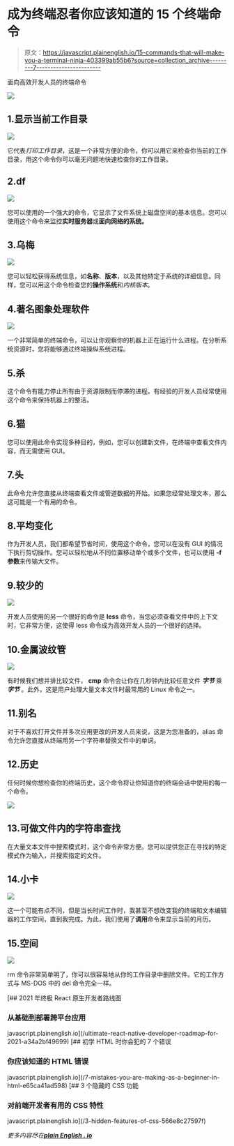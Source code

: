 # 成为终端忍者你应该知道的 15 个终端命令

> 原文：<https://javascript.plainenglish.io/15-commands-that-will-make-you-a-terminal-ninja-403399ab55b6?source=collection_archive---------7----------------------->

面向高效开发人员的终端命令

![](img/d58de32d6e7d8b34813b7cee2f8ed4f6.png)

## 1.显示当前工作目录

![](img/69c60eacfc3248460514ff5c1232e148.png)

它代表*打印工作目录*，这是一个非常方便的命令，你可以用它来检查你当前的工作目录，用这个命令你可以毫无问题地快速检查你的工作目录。

## 2.df

![](img/11d9a0cef072cdd8a9df9091258d11ed.png)

您可以使用的一个强大的命令，它显示了文件系统上磁盘空间的基本信息。您可以使用这个命令来监控**实时服务器**或**面向网络的系统。**

## 3.乌梅

![](img/1c394439945bfa217ae170f899cd5178.png)

您可以轻松获得系统信息，如**名称**、**版本**，以及其他特定于系统的详细信息。同样，您可以用这个命令检查您的**操作系统**和*内核版本*。

## 4.著名图象处理软件

![](img/54d5dd0f022d90cb46b306f2f375e9bd.png)

一个非常简单的终端命令，可以让你观察你的机器上正在运行什么进程。在分析系统资源时，您将能够通过终端操纵系统进程。

## 5.杀

这个命令有能力停止所有由于资源限制而停滞的进程。有经验的开发人员经常使用这个命令来保持机器上的整洁。

## 6.猫

您可以使用此命令实现多种目的，例如，您可以创建新文件，在终端中查看文件内容，而无需使用 GUI。

## 7.头

此命令允许您直接从终端查看文件或管道数据的开始。如果您经常处理文本，那么这可能是一个有用的命令。

## 8.平均变化

作为开发人员，我们都希望节省时间，使用这个命令，您可以在没有 GUI 的情况下执行剪切操作。您可以轻松地从不同位置移动单个或多个文件，也可以使用 **-f 参数**来传输大文件。

## 9.较少的

![](img/c071953f593fcc9c1a1c5e0e3c48d0bb.png)

开发人员使用的另一个很好的命令是 **less** 命令，当您必须查看文件中的上下文时，它非常方便，这使得 less 命令成为高效开发人员的一个很好的选择。

## 10.金属波纹管

![](img/808bac0521cfec5e4584ef53089dd46f.png)

有时候我们想并排比较文件， **cmp** 命令会让你在几秒钟内比较任意文件 ***字节*** 乘 ***字节*** 。此外，这是用户处理大量文本文件时最常用的 Linux 命令之一。

## 11.别名

对于不喜欢打开文件并多次应用更改的开发人员来说，这是为您准备的，alias 命令允许您直接从终端用另一个字符串替换文件中的单词。

## 12.历史

任何时候你想检查你的终端历史，这个命令将让你知道你的终端会话中使用的每一个命令。

![](img/dc33edb7a6b21fc9364833ca40a2c6b2.png)

## 13.可做文件内的字符串查找

在大量文本文件中搜索模式时，这个命令非常方便。您可以提供您正在寻找的特定模式作为输入，并搜索指定的文件。

## 14.小卡

![](img/54a7d33688e1fa4140c1027b2f9abddf.png)

这一个可能有点不同，但是当长时间工作时，我甚至不想改变我的终端和文本编辑器的工作空间，直到我完成。为此，我们使用了**调用**命令来显示当前的月历。

## 15.空间

![](img/e8b42bb3d77663da620fc6e9bf7dfc5b.png)

rm 命令非常简单明了，你可以很容易地从你的工作目录中删除文件。它的工作方式与 MS-DOS 中的 del 命令完全一样。

[](/ultimate-react-native-developer-roadmap-for-2021-a34a2bf49699) [## 2021 年终极 React 原生开发者路线图

### 从基础到部署跨平台应用

javascript.plainenglish.io](/ultimate-react-native-developer-roadmap-for-2021-a34a2bf49699) [](/7-mistakes-you-are-making-as-a-beginner-in-html-e65ca41ad598) [## 初学 HTML 时你会犯的 7 个错误

### 你应该知道的 HTML 错误

javascript.plainenglish.io](/7-mistakes-you-are-making-as-a-beginner-in-html-e65ca41ad598) [](/3-hidden-features-of-css-566e8c27597f) [## 3 个隐藏的 CSS 功能

### 对前端开发者有用的 CSS 特性

javascript.plainenglish.io](/3-hidden-features-of-css-566e8c27597f) 

*更多内容尽在*[***plain English . io***](http://plainenglish.io/)